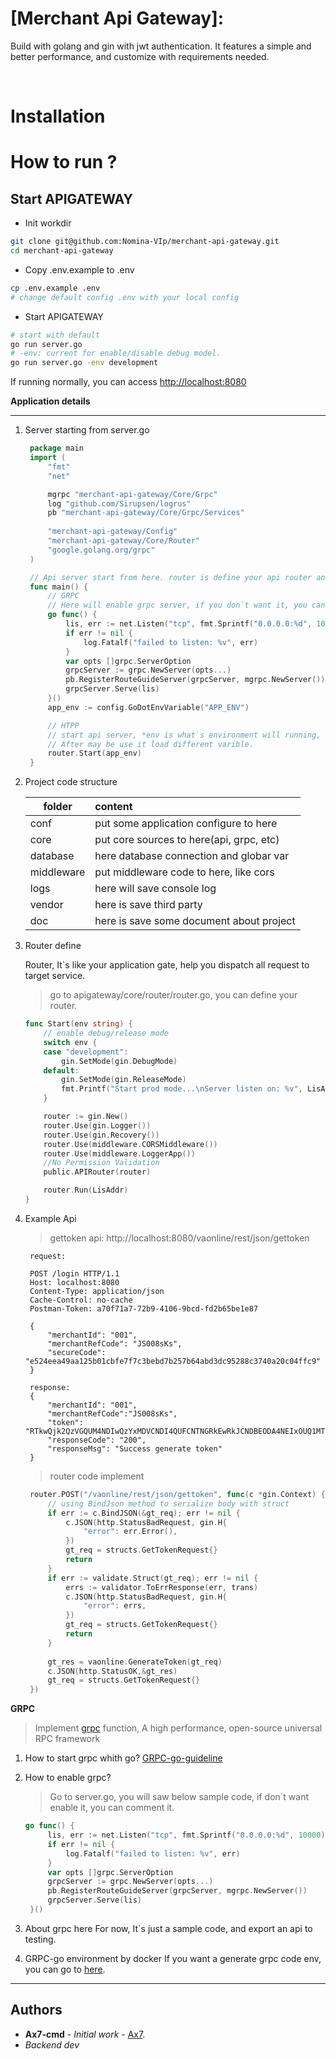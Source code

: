 # [Merchant Api Gateway]:

Build with golang and gin with jwt authentication. It features a simple and better performance, and customize with requirements needed.

<br>

<h1>Installation</h1>


<h1>How to run ?</h1>

<h2>Start APIGATEWAY</h2>

* Init workdir
```sh
git clone git@github.com:Nomina-VIp/merchant-api-gateway.git
cd merchant-api-gateway
```

* Copy .env.example to .env
```sh
cp .env.example .env
# change default config .env with your local config 
```

* Start APIGATEWAY
```sh
# start with default
go run server.go
# -env: current for enable/disable debug model.
go run server.go -env development
```


If running normally, you can access <a href="http://localhost:8080">http://localhost:8080</a>

**Application details**

---

1. Server starting from server.go
   ```go
    package main
    import (
        "fmt"
        "net"

        mgrpc "merchant-api-gateway/Core/Grpc"
        log "github.com/Sirupsen/logrus"
        pb "merchant-api-gateway/Core/Grpc/Services"
        
        "merchant-api-gateway/Config"
        "merchant-api-gateway/Core/Router"
        "google.golang.org/grpc"
    )

    // Api server start from here. router is define your api router and public it.
    func main() {
        // GRPC
        // Here will enable grpc server, if you don`t want it, you can disable it
        go func() {
            lis, err := net.Listen("tcp", fmt.Sprintf("0.0.0.0:%d", 10000))
            if err != nil {
                log.Fatalf("failed to listen: %v", err)
            }
            var opts []grpc.ServerOption
            grpcServer := grpc.NewServer(opts...)
            pb.RegisterRouteGuideServer(grpcServer, mgrpc.NewServer())
            grpcServer.Serve(lis)
        }()
        app_env := config.GoDotEnvVariable("APP_ENV")

        // HTPP
        // start api server, *env is what`s environment will running, currentlly this only for enable or disable debug modle
        // After may be use it load different varible.
        router.Start(app_env)
    }
   ```
2. Project code structure

    | folder        | content                                   |
    | ------------- |:-------------                             |
    | conf          | put some application configure to here    |
    | core          | put core sources to here(api, grpc, etc)  |
    | database      | here database connection and globar var   |
    | middleware    | put middleware code to here, like cors    |
    | logs          | here will save console log                |
    | vendor        | here is save third party                  |
    | doc           | here is save some document about project  |

3. Router define
   
   Router, It`s like your application gate, help you dispatch all request to target service.
   >go to apigateway/core/router/router.go, you can define your router.

    ```go
    func Start(env string) {
        // enable debug/release mode
        switch env {
        case "development":
            gin.SetMode(gin.DebugMode)
        default:
            gin.SetMode(gin.ReleaseMode)
            fmt.Printf("Start prod mode...\nServer listen on: %v", LisAddr)
        }

        router := gin.New()
        router.Use(gin.Logger())
        router.Use(gin.Recovery())
        router.Use(middleware.CORSMiddleware())
        router.Use(middleware.LoggerApp())
        //No Permission Validation
        public.APIRouter(router)

        router.Run(LisAddr)
    }
    ```
4. Example Api
   > gettoken api: http://localhost:8080/vaonline/rest/json/gettoken

   ```text
    request:

    POST /login HTTP/1.1
    Host: localhost:8080
    Content-Type: application/json
    Cache-Control: no-cache
    Postman-Token: a70f71a7-72b9-4106-9bcd-fd2b65be1e87

    {
        "merchantId": "001",
        "merchantRefCode": "JS008sKs",
        "secureCode": "e524eea49aa125b01cbfe7f7c3bebd7b257b64abd3dc95288c3740a20c04ffc9"
    }
    
    response:
    {
        "merchantId": "001",
        "merchantRefCode":"JS008sKs",
        "token": "RTkwQjk2QzVGQUM4NDIwQzYxMDVCNDI4QUFCNTNGRkEwRkJCNDBEODA4NEIxOUQ1MTc1NjcyMTFGNDBCNUVBOQ==”,
        "responseCode": "200",
        "responseMsg": "Success generate token"
    }
   ```
   >router code implement
   ```go
    router.POST("/vaonline/rest/json/gettoken", func(c *gin.Context) {
		// using BindJson method to serialize body with struct
		if err := c.BindJSON(&gt_req); err != nil {
			c.JSON(http.StatusBadRequest, gin.H{
				"error": err.Error(),
			})
			gt_req = structs.GetTokenRequest{}
			return
		}
		if err := validate.Struct(gt_req); err != nil {
			errs := validator.ToErrResponse(err, trans)
			c.JSON(http.StatusBadRequest, gin.H{
				"error": errs,
			})
			gt_req = structs.GetTokenRequest{}
			return
		}
		
		gt_res = vaonline.GenerateToken(gt_req)
		c.JSON(http.StatusOK,&gt_res)
		gt_req = structs.GetTokenRequest{}
	})
   ```

**GRPC**
>Implement [grpc](https://grpc.io) function, A high performance, open-source universal RPC framework

1. How to start grpc whith go?
   [GRPC-go-guideline](https://grpc.io/docs/quickstart/go.html)

2. How to enable grpc?
   > Go to server.go, you will saw below sample code, if don`t want enable it, you can comment it.
   ```go
   go func() {
		lis, err := net.Listen("tcp", fmt.Sprintf("0.0.0.0:%d", 10000))
		if err != nil {
			log.Fatalf("failed to listen: %v", err)
		}
		var opts []grpc.ServerOption
		grpcServer := grpc.NewServer(opts...)
		pb.RegisterRouteGuideServer(grpcServer, mgrpc.NewServer())
		grpcServer.Serve(lis)
	}()
   ```
3. About grpc here
   For now, It`s just a sample code, and export an api to testing. 

4. GRPC-go environment by docker
    If you want a generate grpc code env, you can go to [here](https://hub.docker.com/r/nightlegend/grpc-go/).


---
## Authors

* **Ax7-cmd** - *Initial work* - [Ax7](https://github.com/Ax7-cmd).
* *Backend dev*